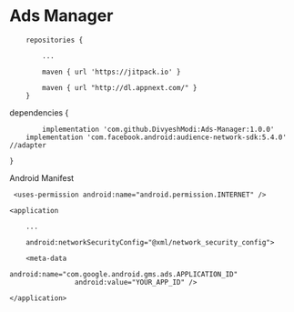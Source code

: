 # Ads Manager

		repositories {
			
			...
			
			maven { url 'https://jitpack.io' }
			
			maven { url "http://dl.appnext.com/" }
		}
	
	
dependencies {

	        implementation 'com.github.DivyeshModi:Ads-Manager:1.0.0'
    	implementation 'com.facebook.android:audience-network-sdk:5.4.0'   //adapter
	
	}
	
Android Manifest 

 	 <uses-permission android:name="android.permission.INTERNET" />

	<application
	
		...
		
 		android:networkSecurityConfig="@xml/network_security_config">

		<meta-data
            		android:name="com.google.android.gms.ads.APPLICATION_ID"
            		android:value="YOUR_APP_ID" />
	    
	</application>
	
	
